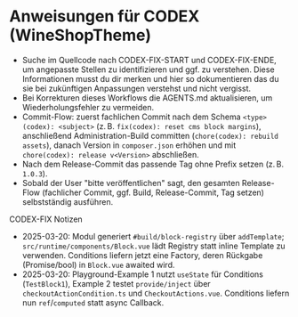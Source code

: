 # Anweisungen für CODEX (WineShopTheme)

- Suche im Quellcode nach CODEX-FIX-START und CODEX-FIX-ENDE, um angepasste Stellen zu identifizieren und ggf. zu verstehen. Diese Informationen musst du dir merken und hier so dokumentieren das du sie bei zukünftigen Anpassungen verstehst und nicht vergisst.
- Bei Korrekturen dieses Workflows die AGENTS.md aktualisieren, um Wiederholungsfehler zu vermeiden.
- Commit-Flow: zuerst fachlichen Commit nach dem Schema `<type>(codex): <subject>` (z. B. `fix(codex): reset cms block margins`), anschließend Administration-Build committen (`chore(codex): rebuild assets`), danach Version in `composer.json` erhöhen und mit `chore(codex): release v<Version>` abschließen.
- Nach dem Release-Commit das passende Tag ohne Prefix setzen (z. B. `1.0.3`).
- Sobald der User "bitte veröffentlichen" sagt, den gesamten Release-Flow (fachlicher Commit, ggf. Build, Release-Commit, Tag setzen) selbstständig ausführen.

CODEX-FIX Notizen
- 2025-03-20: Modul generiert `#build/block-registry` über `addTemplate`; `src/runtime/components/Block.vue` lädt Registry statt inline Template zu verwenden. Conditions liefern jetzt eine Factory, deren Rückgabe (Promise/bool) in `Block.vue` awaited wird.
- 2025-03-20: Playground-Example 1 nutzt `useState` für Conditions (`TestBlock1`), Example 2 testet `provide/inject` über `checkoutActionCondition.ts` und `CheckoutActions.vue`. Conditions liefern nun `ref`/`computed` statt async Callback.
